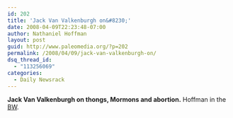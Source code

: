 ```yaml
---
id: 202
title: 'Jack Van Valkenburgh on&#8230;'
date: 2008-04-09T22:23:48-07:00
author: Nathaniel Hoffman
layout: post
guid: http://www.paleomedia.org/?p=202
permalink: /2008/04/09/jack-van-valkenburgh-on/
dsq_thread_id:
  - "113256069"
categories:
  - Daily Newsrack
---
```

**Jack Van Valkenburgh on thongs, Mormons and abortion.** Hoffman in the [BW](http://www.boiseweekly.com/gyrobase/Content?oid=oid%3A312697).